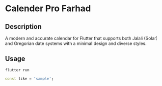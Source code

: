 # Calender Pro Farhad

## Description

A modern and accurate calendar for Flutter that supports both Jalali (Solar) and Gregorian date systems with a minimal design and diverse styles.

## Usage

```
flutter run
```

```dart
const like = 'sample';
```
